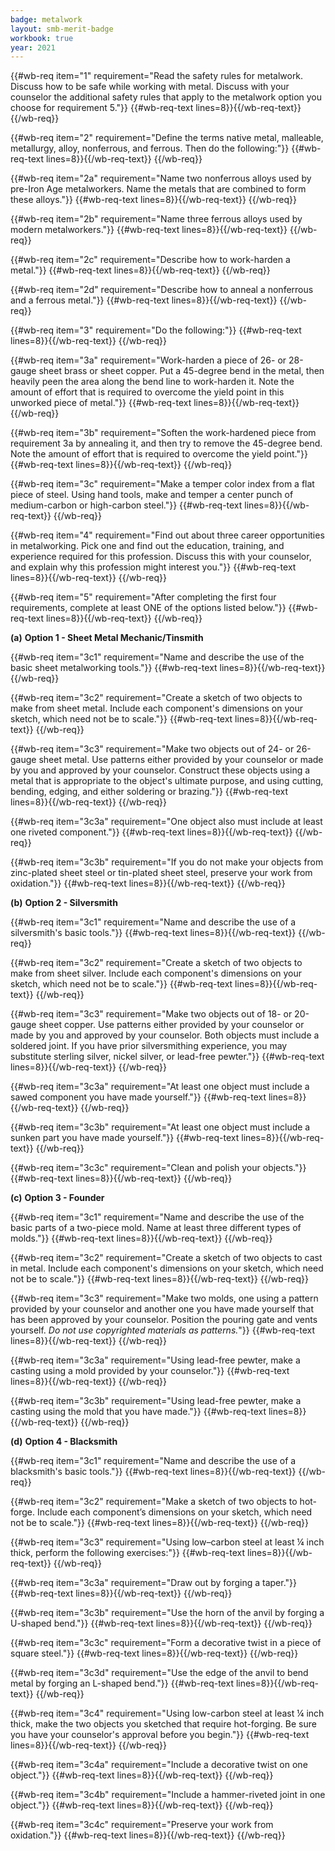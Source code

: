 ```yaml
---
badge: metalwork
layout: smb-merit-badge
workbook: true
year: 2021
---
```



{{#wb-req item="1" requirement="Read the safety rules for metalwork. Discuss how to be safe while working with metal. Discuss with your counselor the additional safety rules that apply to the metalwork option you choose for requirement 5."}}
{{#wb-req-text lines=8}}{{/wb-req-text}}
{{/wb-req}}

{{#wb-req item="2" requirement="Define the terms native metal, malleable, metallurgy, alloy, nonferrous, and ferrous. Then do the following:"}}
{{#wb-req-text lines=8}}{{/wb-req-text}}
{{/wb-req}}

{{#wb-req item="2a" requirement="Name two nonferrous alloys used by pre-Iron Age metalworkers. Name the metals that are combined to form these alloys."}}
{{#wb-req-text lines=8}}{{/wb-req-text}}
{{/wb-req}}

{{#wb-req item="2b" requirement="Name three ferrous alloys used by modern metalworkers."}}
{{#wb-req-text lines=8}}{{/wb-req-text}}
{{/wb-req}}

{{#wb-req item="2c" requirement="Describe how to work-harden a metal."}}
{{#wb-req-text lines=8}}{{/wb-req-text}}
{{/wb-req}}

{{#wb-req item="2d" requirement="Describe how to anneal a nonferrous and a ferrous metal."}}
{{#wb-req-text lines=8}}{{/wb-req-text}}
{{/wb-req}}

{{#wb-req item="3" requirement="Do the following:"}}
{{#wb-req-text lines=8}}{{/wb-req-text}}
{{/wb-req}}

{{#wb-req item="3a" requirement="Work-harden a piece of 26- or 28-gauge sheet brass or sheet copper. Put a 45-degree bend in the metal, then heavily peen the area along the bend line to work-harden it. Note the amount of effort that is required to overcome the yield point in this unworked piece of metal."}}
{{#wb-req-text lines=8}}{{/wb-req-text}}
{{/wb-req}}

{{#wb-req item="3b" requirement="Soften the work-hardened piece from requirement 3a by annealing it, and then try to remove the 45-degree bend. Note the amount of effort that is required to overcome the yield point."}}
{{#wb-req-text lines=8}}{{/wb-req-text}}
{{/wb-req}}

{{#wb-req item="3c" requirement="Make a temper color index from a flat piece of steel. Using hand tools, make and temper a center punch of medium-carbon or high-carbon steel."}}
{{#wb-req-text lines=8}}{{/wb-req-text}}
{{/wb-req}}

{{#wb-req item="4" requirement="Find out about three career opportunities in metalworking. Pick one and find out the education, training, and experience required for this profession. Discuss this with your counselor, and explain why this profession might interest you."}}
{{#wb-req-text lines=8}}{{/wb-req-text}}
{{/wb-req}}

{{#wb-req item="5" requirement="After completing the first four requirements, complete at least ONE of the options listed below."}}
{{#wb-req-text lines=8}}{{/wb-req-text}}
{{/wb-req}}

**(a)** **Option 1 - Sheet Metal Mechanic/Tinsmith**

{{#wb-req item="3c1" requirement="Name and describe the use of the basic sheet metalworking tools."}}
{{#wb-req-text lines=8}}{{/wb-req-text}}
{{/wb-req}}

{{#wb-req item="3c2" requirement="Create a sketch of two objects to make from sheet metal. Include each component's dimensions on your sketch, which need not be to scale."}}
{{#wb-req-text lines=8}}{{/wb-req-text}}
{{/wb-req}}

{{#wb-req item="3c3" requirement="Make two objects out of 24- or 26-gauge sheet metal. Use patterns either provided by your counselor or made by you and approved by your counselor. Construct these objects using a metal that is appropriate to the object's ultimate purpose, and using cutting, bending, edging, and either soldering or brazing."}}
{{#wb-req-text lines=8}}{{/wb-req-text}}
{{/wb-req}}

{{#wb-req item="3c3a" requirement="One object also must include at least one riveted component."}}
{{#wb-req-text lines=8}}{{/wb-req-text}}
{{/wb-req}}

{{#wb-req item="3c3b" requirement="If you do not make your objects from zinc-plated sheet steel or tin-plated sheet steel, preserve your work from oxidation."}}
{{#wb-req-text lines=8}}{{/wb-req-text}}
{{/wb-req}}

**(b)** **Option 2 - Silversmith**

{{#wb-req item="3c1" requirement="Name and describe the use of a silversmith's basic tools."}}
{{#wb-req-text lines=8}}{{/wb-req-text}}
{{/wb-req}}

{{#wb-req item="3c2" requirement="Create a sketch of two objects to make from sheet silver. Include each component's dimensions on your sketch, which need not be to scale."}}
{{#wb-req-text lines=8}}{{/wb-req-text}}
{{/wb-req}}

{{#wb-req item="3c3" requirement="Make two objects out of 18- or 20-gauge sheet copper. Use patterns either provided by your counselor or made by you and approved by your counselor. Both objects must include a soldered joint. If you have prior silversmithing experience, you may substitute sterling silver, nickel silver, or lead-free pewter."}}
{{#wb-req-text lines=8}}{{/wb-req-text}}
{{/wb-req}}

{{#wb-req item="3c3a" requirement="At least one object must include a sawed component you have made yourself."}}
{{#wb-req-text lines=8}}{{/wb-req-text}}
{{/wb-req}}

{{#wb-req item="3c3b" requirement="At least one object must include a sunken part you have made yourself."}}
{{#wb-req-text lines=8}}{{/wb-req-text}}
{{/wb-req}}

{{#wb-req item="3c3c" requirement="Clean and polish your objects."}}
{{#wb-req-text lines=8}}{{/wb-req-text}}
{{/wb-req}}

**(c)** **Option 3 - Founder**

{{#wb-req item="3c1" requirement="Name and describe the use of the basic parts of a two-piece mold. Name at least three different types of molds."}}
{{#wb-req-text lines=8}}{{/wb-req-text}}
{{/wb-req}}

{{#wb-req item="3c2" requirement="Create a sketch of two objects to cast in metal. Include each component's dimensions on your sketch, which need not be to scale."}}
{{#wb-req-text lines=8}}{{/wb-req-text}}
{{/wb-req}}

{{#wb-req item="3c3" requirement="Make two molds, one using a pattern provided by your counselor and another one you have made yourself that has been approved by your counselor. Position the pouring gate and vents yourself. *Do not use copyrighted materials as patterns.*"}}
{{#wb-req-text lines=8}}{{/wb-req-text}}
{{/wb-req}}

{{#wb-req item="3c3a" requirement="Using lead-free pewter, make a casting using a mold provided by your counselor."}}
{{#wb-req-text lines=8}}{{/wb-req-text}}
{{/wb-req}}

{{#wb-req item="3c3b" requirement="Using lead-free pewter, make a casting using the mold that you have made."}}
{{#wb-req-text lines=8}}{{/wb-req-text}}
{{/wb-req}}

**(d)** **Option 4 - Blacksmith**

{{#wb-req item="3c1" requirement="Name and describe the use of a blacksmith's basic tools."}}
{{#wb-req-text lines=8}}{{/wb-req-text}}
{{/wb-req}}

{{#wb-req item="3c2" requirement="Make a sketch of two objects to hot-forge. Include each component’s dimensions on your sketch, which need not be to scale."}}
{{#wb-req-text lines=8}}{{/wb-req-text}}
{{/wb-req}}

{{#wb-req item="3c3" requirement="Using low–carbon steel at least ¼ inch thick, perform the following exercises:"}}
{{#wb-req-text lines=8}}{{/wb-req-text}}
{{/wb-req}}

{{#wb-req item="3c3a" requirement="Draw out by forging a taper."}}
{{#wb-req-text lines=8}}{{/wb-req-text}}
{{/wb-req}}

{{#wb-req item="3c3b" requirement="Use the horn of the anvil by forging a U-shaped bend."}}
{{#wb-req-text lines=8}}{{/wb-req-text}}
{{/wb-req}}

{{#wb-req item="3c3c" requirement="Form a decorative twist in a piece of square steel."}}
{{#wb-req-text lines=8}}{{/wb-req-text}}
{{/wb-req}}

{{#wb-req item="3c3d" requirement="Use the edge of the anvil to bend metal by forging an L-shaped bend."}}
{{#wb-req-text lines=8}}{{/wb-req-text}}
{{/wb-req}}

{{#wb-req item="3c4" requirement="Using low-carbon steel at least ¼ inch thick, make the two objects you sketched that require hot-forging. Be sure you have your counselor's approval before you begin."}}
{{#wb-req-text lines=8}}{{/wb-req-text}}
{{/wb-req}}

{{#wb-req item="3c4a" requirement="Include a decorative twist on one object."}}
{{#wb-req-text lines=8}}{{/wb-req-text}}
{{/wb-req}}

{{#wb-req item="3c4b" requirement="Include a hammer-riveted joint in one object."}}
{{#wb-req-text lines=8}}{{/wb-req-text}}
{{/wb-req}}

{{#wb-req item="3c4c" requirement="Preserve your work from oxidation."}}
{{#wb-req-text lines=8}}{{/wb-req-text}}
{{/wb-req}}
